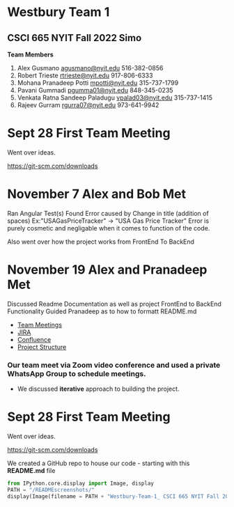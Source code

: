 
# Westbury Team 1 
## CSCI 665 NYIT Fall 2022 Simo


**Team Members** <br>
 1. Alex Gusmano	agusmano@nyit.edu	516-382-0856<br>
 2. Robert Trieste	rtrieste@nyit.edu	917-806-6333<br>
 3. Mohana Pranadeep Potti	mpotti@nyit.edu	315-737-1799<br>
 4. Pavani Gummadi pgumma01@nyit.edu	848-345-0235<br>
 5. Venkata Ratna Sandeep Paladugu	vpalad03@nyit.edu	315-737-1415<br>
 6. Rajeev Gurram	rgurra07@nyit.edu	973-641-9942<br>




# Sept 28 First Team Meeting

Went over ideas.

https://git-scm.com/downloads
    
# November 7 Alex and Bob Met

Ran Angular Test(s)
Found Error caused by Change in title (addition of spaces)
Ex:"USAGasPriceTracker" -> "USA Gas Price Tracker"
Error is purely cosmetic and negligable when it comes to function of the code.

Also went over how the project works from FrontEnd To BackEnd

# November 19 Alex and Pranadeep Met

Discussed Readme Documentation as well as project FrontEnd to BackEnd Functionality
Guided Pranadeep as to how to formatt README.md





- <a href="#TeamMeetings">Team Meetings</a><br>
- <a href="#Jira">JIRA</a><br>
- <a href="#Confluence">Confluence</a><br>
- <a href="#ProjectStructure">Project Structure</a><br>

<p><a name="TeamMeetings"></a></p>

### Our team meet via Zoom video conference and used a private WhatsApp Group to schedule meetings.
 - We discussed **iterative** approach to building the project.

# Sept 28 First Team Meeting

Went over ideas.

https://git-scm.com/downloads
    

We created a GitHub repo to house our code - starting with this **README.md** file


```python
from IPython.core.display import Image, display
PATH = "/READMEscreenshots/"
display(Image(filename = PATH + "Westbury-Team-1_ CSCI 665 NYIT Fall 2022 Prof Simo - Westbury T.png", width=850, height=1100))
```
